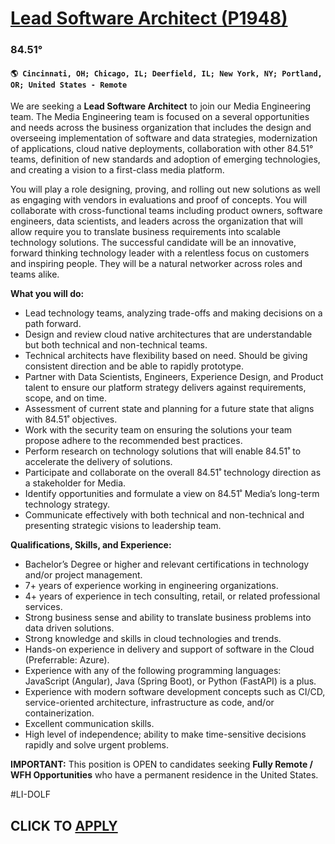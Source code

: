# [Lead Software Architect (P1948)](https://www.remotewlb.com/apply/lead-software-architect-p1948)  
### 84.51°  
#### `🌎 Cincinnati, OH; Chicago, IL; Deerfield, IL; New York, NY; Portland, OR; United States - Remote`  

We are seeking a **Lead Software Architect** to join our Media Engineering team. The Media Engineering team is focused on a several opportunities and needs across the business organization that includes the design and overseeing implementation of software and data strategies, modernization of applications, cloud native deployments, collaboration with other 84.51° teams, definition of new standards and adoption of emerging technologies, and creating a vision to a first-class media platform.

You will play a role designing, proving, and rolling out new solutions as well as engaging with vendors in evaluations and proof of concepts. You will collaborate with cross-functional teams including product owners, software engineers, data scientists, and leaders across the organization that will allow require you to translate business requirements into scalable technology solutions. The successful candidate will be an innovative, forward thinking technology leader with a relentless focus on customers and inspiring people. They will be a natural networker across roles and teams alike.

**What you will do:**

  * Lead technology teams, analyzing trade-offs and making decisions on a path forward.
  * Design and review cloud native architectures that are understandable but both technical and non-technical teams.
  * Technical architects have flexibility based on need. Should be giving consistent direction and be able to rapidly prototype.
  * Partner with Data Scientists, Engineers, Experience Design, and Product talent to ensure our platform strategy delivers against requirements, scope, and on time.
  * Assessment of current state and planning for a future state that aligns with 84.51˚ objectives.
  * Work with the security team on ensuring the solutions your team propose adhere to the recommended best practices.
  * Perform research on technology solutions that will enable 84.51˚ to accelerate the delivery of solutions.
  * Participate and collaborate on the overall 84.51˚ technology direction as a stakeholder for Media.
  * Identify opportunities and formulate a view on 84.51˚ Media’s long-term technology strategy.
  * Communicate effectively with both technical and non-technical and presenting strategic visions to leadership team.

**Qualifications, Skills, and Experience:**

  * Bachelor’s Degree or higher and relevant certifications in technology and/or project management.
  * 7+ years of experience working in engineering organizations.
  * 4+ years of experience in tech consulting, retail, or related professional services.
  * Strong business sense and ability to translate business problems into data driven solutions.
  * Strong knowledge and skills in cloud technologies and trends.
  * Hands-on experience in delivery and support of software in the Cloud (Preferrable: Azure).
  * Experience with any of the following programming languages: JavaScript (Angular), Java (Spring Boot), or Python (FastAPI) is a plus.
  * Experience with modern software development concepts such as CI/CD, service-oriented architecture, infrastructure as code, and/or containerization.
  * Excellent communication skills.
  * High level of independence; ability to make time-sensitive decisions rapidly and solve urgent problems.

**IMPORTANT:** This position is OPEN to candidates seeking **Fully Remote / WFH Opportunities** who have a permanent residence in the United States.

#LI-DOLF

  
## CLICK TO [APPLY](https://www.remotewlb.com/apply/lead-software-architect-p1948)

